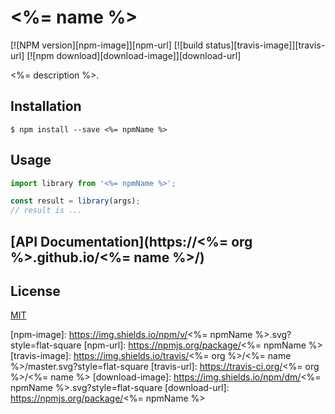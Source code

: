 # <%= name %>

  [![NPM version][npm-image]][npm-url]
  [![build status][travis-image]][travis-url]
  [![npm download][download-image]][download-url]

<%= description %>.

## Installation

`$ npm install --save <%= npmName %>`

## Usage

```js
import library from '<%= npmName %>';

const result = library(args);
// result is ...
```

## [API Documentation](https://<%= org %>.github.io/<%= name %>/)

## License

  [MIT](./LICENSE)

[npm-image]: https://img.shields.io/npm/v/<%= npmName %>.svg?style=flat-square
[npm-url]: https://npmjs.org/package/<%= npmName %>
[travis-image]: https://img.shields.io/travis/<%= org %>/<%= name %>/master.svg?style=flat-square
[travis-url]: https://travis-ci.org/<%= org %>/<%= name %>
[download-image]: https://img.shields.io/npm/dm/<%= npmName %>.svg?style=flat-square
[download-url]: https://npmjs.org/package/<%= npmName %>
